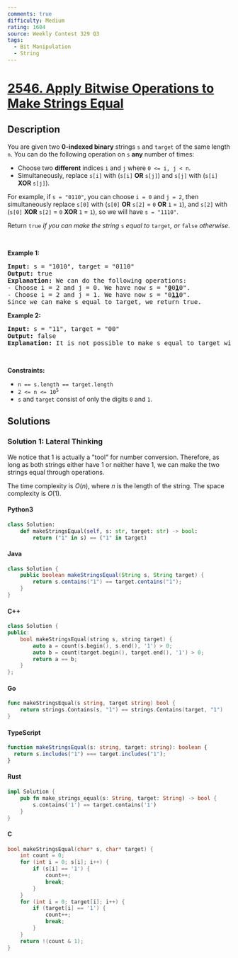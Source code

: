 ```yaml
---
comments: true
difficulty: Medium
rating: 1604
source: Weekly Contest 329 Q3
tags:
  - Bit Manipulation
  - String
---
```


<!-- problem:start -->

# [2546. Apply Bitwise Operations to Make Strings Equal](https://leetcode.com/problems/apply-bitwise-operations-to-make-strings-equal)

## Description

<!-- description:start -->

<p>You are given two <strong>0-indexed binary</strong> strings <code>s</code> and <code>target</code> of the same length <code>n</code>. You can do the following operation on <code>s</code> <strong>any</strong> number of times:</p>

<ul>
	<li>Choose two <strong>different</strong> indices <code>i</code> and <code>j</code> where <code>0 &lt;= i, j &lt; n</code>.</li>
	<li>Simultaneously, replace <code>s[i]</code> with (<code>s[i]</code> <strong>OR</strong> <code>s[j]</code>) and <code>s[j]</code> with (<code>s[i]</code> <strong>XOR</strong> <code>s[j]</code>).</li>
</ul>

<p>For example, if <code>s = &quot;0110&quot;</code>, you can choose <code>i = 0</code> and <code>j = 2</code>, then simultaneously replace <code>s[0]</code> with (<code>s[0]</code> <strong>OR</strong> <code>s[2]</code> = <code>0</code> <strong>OR</strong> <code>1</code> = <code>1</code>), and <code>s[2]</code> with (<code>s[0]</code> <strong>XOR</strong> <code>s[2]</code> = <code>0</code> <strong>XOR</strong> <code>1</code> = <code>1</code>), so we will have <code>s = &quot;1110&quot;</code>.</p>

<p>Return <code>true</code> <em>if you can make the string </em><code>s</code><em> equal to </em><code>target</code><em>, or </em><code>false</code><em> otherwise</em>.</p>

<p>&nbsp;</p>
<p><strong class="example">Example 1:</strong></p>

<pre>
<strong>Input:</strong> s = &quot;1010&quot;, target = &quot;0110&quot;
<strong>Output:</strong> true
<strong>Explanation:</strong> We can do the following operations:
- Choose i = 2 and j = 0. We have now s = &quot;<strong><u>0</u></strong>0<strong><u>1</u></strong>0&quot;.
- Choose i = 2 and j = 1. We have now s = &quot;0<strong><u>11</u></strong>0&quot;.
Since we can make s equal to target, we return true.
</pre>

<p><strong class="example">Example 2:</strong></p>

<pre>
<strong>Input:</strong> s = &quot;11&quot;, target = &quot;00&quot;
<strong>Output:</strong> false
<strong>Explanation:</strong> It is not possible to make s equal to target with any number of operations.
</pre>

<p>&nbsp;</p>
<p><strong>Constraints:</strong></p>

<ul>
	<li><code>n == s.length == target.length</code></li>
	<li><code>2 &lt;= n &lt;= 10<sup>5</sup></code></li>
	<li><code>s</code> and <code>target</code> consist of only the digits <code>0</code> and <code>1</code>.</li>
</ul>

<!-- description:end -->

## Solutions

<!-- solution:start -->

### Solution 1: Lateral Thinking

We notice that $1$ is actually a "tool" for number conversion. Therefore, as long as both strings either have $1$ or neither have $1$, we can make the two strings equal through operations.

The time complexity is $O(n)$, where $n$ is the length of the string. The space complexity is $O(1)$.

<!-- tabs:start -->

#### Python3

```python
class Solution:
    def makeStringsEqual(self, s: str, target: str) -> bool:
        return ("1" in s) == ("1" in target)
```

#### Java

```java
class Solution {
    public boolean makeStringsEqual(String s, String target) {
        return s.contains("1") == target.contains("1");
    }
}
```

#### C++

```cpp
class Solution {
public:
    bool makeStringsEqual(string s, string target) {
        auto a = count(s.begin(), s.end(), '1') > 0;
        auto b = count(target.begin(), target.end(), '1') > 0;
        return a == b;
    }
};
```

#### Go

```go
func makeStringsEqual(s string, target string) bool {
	return strings.Contains(s, "1") == strings.Contains(target, "1")
}
```

#### TypeScript

```ts
function makeStringsEqual(s: string, target: string): boolean {
  return s.includes("1") === target.includes("1");
}
```

#### Rust

```rust
impl Solution {
    pub fn make_strings_equal(s: String, target: String) -> bool {
        s.contains('1') == target.contains('1')
    }
}
```

#### C

```c
bool makeStringsEqual(char* s, char* target) {
    int count = 0;
    for (int i = 0; s[i]; i++) {
        if (s[i] == '1') {
            count++;
            break;
        }
    }
    for (int i = 0; target[i]; i++) {
        if (target[i] == '1') {
            count++;
            break;
        }
    }
    return !(count & 1);
}
```

<!-- tabs:end -->

<!-- solution:end -->

<!-- problem:end -->
